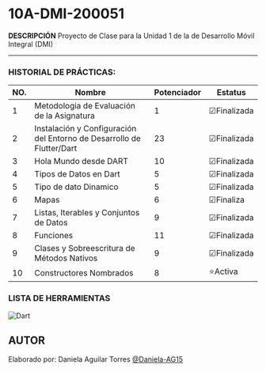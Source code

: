 # 10A-DMI-200051

**DESCRIPCIÓN**
Proyecto de Clase para la Unidad 1 de la  de Desarrollo Móvil Integral (DMI)

--- 
### HISTORIAL DE PRÁCTICAS:

|NO.|Nombre|Potenciador|Estatus|
|--|--|--|--|
|1|Metodologia de Evaluación de la Asignatura|1|☑Finalizada|
|2|Instalación y Configuración del Entorno de Desarrollo de Flutter/Dart|23|☑Finalizada|
|3|Hola Mundo desde DART|10|☑Finalizada|
|4|Tipos de Datos en Dart|5|☑Finalizada|
|5|Tipo de dato Dinamico|5|☑Finalizada|
|6|Mapas|6|☑Finaliza|
|7|Listas, Iterables y Conjuntos de Datos|9|☑Finalizada|
|8|Funciones|11|☑Finalizada|
|9|Clases y Sobreescritura de Métodos Nativos|9|☑Finalizada|
|10|Constructores Nombrados|8|⭐Activa|

### LISTA DE HERRAMIENTAS
![Dart](https://img.shields.io/badge/Dart-0175C2?style=for-the-badge&logo=dart&logoColor=white)

## AUTOR
Elaborado por: Daniela Aguilar Torres [@Daniela-AG15](https://github.com/Daniela-AG15)